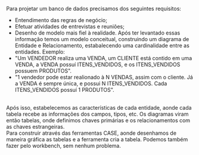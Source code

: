 Para projetar um banco de dados precisamos dos seguintes requisitos:
- Entendimento das regras de negócio;
- Efetuar atividades de entrevistas e reuniões;
- Desenho de modelo mais fiel à realidade.
Após ter levantado essas informação temos um modelo conceitual, construindo um diagrama de Entidade e Relacionamento, estabalecendo uma cardinalidade entre as entidades. Exemplo:
- "Um VENDEDOR realiza uma VENDA, um CLIENTE está contido em uma VENDA, a VENDA possuí ITENS_VENDIDOS, e os ITENS_VENDIDOS possuem PRODUTOS".
- "1 vendedor pode estar realionado à N VENDAS, assim com o cliente. Já a VENDA é sempre única, e possui N ITENS_VENDIDOS. Cada ITENS_VENDIDOS possuí 1 PRODUTOS".
<br>
Após isso, estabelecemos as características de cada entidade, aonde cada tabela recebe as informações dos campos, tipos, etc. Os diagramas viram então tabelas, onde definimos chaves primárias e os relacionamentos com as chaves estrangeiras.<br>
Para construir através das ferramentas CASE, aonde desenhamos de maneira gráfica as tabelas e a ferramenta cria a tabela. Podemos também fazer pelo workbench, sem nenhum problema.